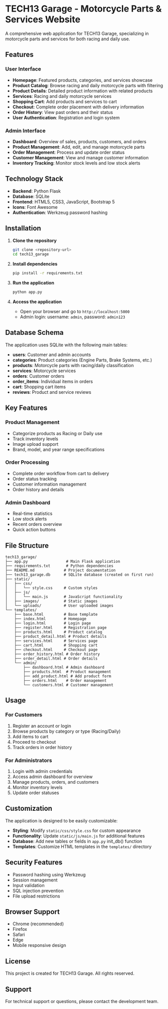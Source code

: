 # TECH13 Garage - Motorcycle Parts & Services Website

A comprehensive web application for TECH13 Garage, specializing in motorcycle parts and services for both racing and daily use.

## Features

### User Interface
- **Homepage**: Featured products, categories, and services showcase
- **Product Catalog**: Browse racing and daily motorcycle parts with filtering
- **Product Details**: Detailed product information with related products
- **Services**: Racing and daily motorcycle services
- **Shopping Cart**: Add products and services to cart
- **Checkout**: Complete order placement with delivery information
- **Order History**: View past orders and their status
- **User Authentication**: Registration and login system

### Admin Interface
- **Dashboard**: Overview of sales, products, customers, and orders
- **Product Management**: Add, edit, and manage motorcycle parts
- **Order Management**: Process and update order status
- **Customer Management**: View and manage customer information
- **Inventory Tracking**: Monitor stock levels and low stock alerts

## Technology Stack

- **Backend**: Python Flask
- **Database**: SQLite
- **Frontend**: HTML5, CSS3, JavaScript, Bootstrap 5
- **Icons**: Font Awesome
- **Authentication**: Werkzeug password hashing

## Installation

1. **Clone the repository**
   ```bash
   git clone <repository-url>
   cd tech13_garage
   ```

2. **Install dependencies**
   ```bash
   pip install -r requirements.txt
   ```

3. **Run the application**
   ```bash
   python app.py
   ```

4. **Access the application**
   - Open your browser and go to `http://localhost:5000`
   - Admin login: username: `admin`, password: `admin123`

## Database Schema

The application uses SQLite with the following main tables:

- **users**: Customer and admin accounts
- **categories**: Product categories (Engine Parts, Brake Systems, etc.)
- **products**: Motorcycle parts with racing/daily classification
- **services**: Motorcycle services
- **orders**: Customer orders
- **order_items**: Individual items in orders
- **cart**: Shopping cart items
- **reviews**: Product and service reviews

## Key Features

### Product Management
- Categorize products as Racing or Daily use
- Track inventory levels
- Image upload support
- Brand, model, and year range specifications

### Order Processing
- Complete order workflow from cart to delivery
- Order status tracking
- Customer information management
- Order history and details

### Admin Dashboard
- Real-time statistics
- Low stock alerts
- Recent orders overview
- Quick action buttons

## File Structure

```
tech13_garage/
├── app.py                 # Main Flask application
├── requirements.txt       # Python dependencies
├── README.md             # Project documentation
├── tech13_garage.db      # SQLite database (created on first run)
├── static/
│   ├── css/
│   │   └── style.css     # Custom styles
│   ├── js/
│   │   └── main.js       # JavaScript functionality
│   ├── images/           # Static images
│   └── uploads/          # User uploaded images
└── templates/
    ├── base.html         # Base template
    ├── index.html        # Homepage
    ├── login.html        # Login page
    ├── register.html     # Registration page
    ├── products.html     # Product catalog
    ├── product_detail.html # Product details
    ├── services.html     # Services page
    ├── cart.html         # Shopping cart
    ├── checkout.html     # Checkout page
    ├── order_history.html # Order history
    ├── order_detail.html # Order details
    └── admin/
        ├── dashboard.html # Admin dashboard
        ├── products.html  # Product management
        ├── add_product.html # Add product form
        ├── orders.html    # Order management
        └── customers.html # Customer management
```

## Usage

### For Customers
1. Register an account or login
2. Browse products by category or type (Racing/Daily)
3. Add items to cart
4. Proceed to checkout
5. Track orders in order history

### For Administrators
1. Login with admin credentials
2. Access admin dashboard for overview
3. Manage products, orders, and customers
4. Monitor inventory levels
5. Update order statuses

## Customization

The application is designed to be easily customizable:

- **Styling**: Modify `static/css/style.css` for custom appearance
- **Functionality**: Update `static/js/main.js` for additional features
- **Database**: Add new tables or fields in `app.py` init_db() function
- **Templates**: Customize HTML templates in the `templates/` directory

## Security Features

- Password hashing using Werkzeug
- Session management
- Input validation
- SQL injection prevention
- File upload restrictions

## Browser Support

- Chrome (recommended)
- Firefox
- Safari
- Edge
- Mobile responsive design

## License

This project is created for TECH13 Garage. All rights reserved.

## Support

For technical support or questions, please contact the development team.

